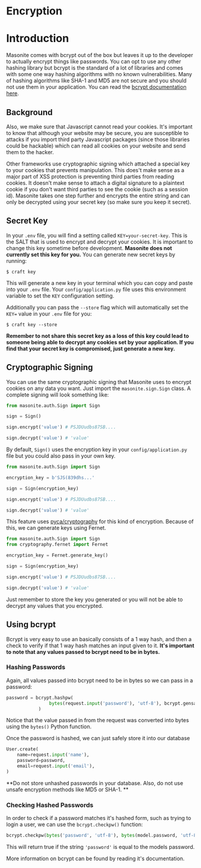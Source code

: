 # Encryption

# Introduction

Masonite comes with bcrypt out of the box but leaves it up to the developer to actually encrypt things like passwords. You can opt to use any other hashing library but bcrypt is the standard of a lot of libraries and comes with some one way hashing algorithms with no known vulnerabilities. Many of hashing algorithms like SHA-1 and MD5 are not secure and you should not use them in your application. You can read the [bcrypt documentation here](https://github.com/pyca/bcrypt).


## Background

Also, we make sure that Javascript cannot read your cookies. It's important to know that although your website may be secure, you are susceptible to attacks if you import third party Javascript packages (since those libraries could be hackable) which can read all cookies on your website and send them to the hacker.

Other frameworks use cryptographic signing which attached a special key to your cookies that prevents manipulation. This does't make sense as a major part of XSS protection is preventing third parties from reading cookies. It doesn't make sense to attach a digital signature to a plaintext cookie if you don't want third parties to see the cookie (such as a session id). Masonite takes one step further and encrypts the entire string and can only be decrypted using your secret key (so make sure you keep it secret).

## Secret Key

In your `.env` file, you will find a setting called `KEY=your-secret-key`. This is the SALT that is used to encrypt and decrypt your cookies. It is important to change this key sometime before development. **Masonite does not currently set this key for you.** You can generate new secret keys by running:

    $ craft key
    
This will generate a new key in your terminal which you can copy and paste into your `.env` file. Your `config/application.py` file uses this environment variable to set the `KEY` configuration setting.

Additionally you can pass the `--store` flag which will automatically set the `KEY=` value in your `.env` file for you:

    $ craft key --store

**Remember to not share this secret key as a loss of this key could lead to someone being able to decrypt any cookies set by your application. If you find that your secret key is compromised, just generate a new key.**

## Cryptographic Signing

You can use the same cryptographic signing that Masonite uses to encrypt cookies on any data you want. Just import the `masonite.sign.Sign` class. A complete signing will look something like:

```python
from masonite.auth.Sign import Sign

sign = Sign()

sign.encrypt('value') # PSJDUudbs87SB....

sign.decrypt('value') # 'value'
```

By default, `Sign()` uses the encryption key in your `config/application.py` file but you could also pass in your own key.

```python
from masonite.auth.Sign import Sign

encryption_key = b'SJS(839dhs...'

sign = Sign(encryption_key)

sign.encrypt('value') # PSJDUudbs87SB....

sign.decrypt('value') # 'value'
```

This feature uses [pyca/cryptography](https://cryptography.io/en/latest/) for this kind of encryption. Because of this, we can generate keys using Fernet.

```python
from masonite.auth.Sign import Sign
from cryptography.fernet import Fernet

encryption_key = Fernet.generate_key()

sign = Sign(encryption_key)

sign.encrypt('value') # PSJDUudbs87SB....

sign.decrypt('value') # 'value'
```

Just remember to store the key you generated or you will not be able to decrypt any values that you encrypted.

## Using bcrypt

Bcrypt is very easy to use an basically consists of a 1 way hash, and then a check to verify if that 1 way hash matches an input given to it. **It's important to note that any values passed to bcrypt need to be in bytes.**

### Hashing Passwords

Again, all values passed into bcrypt need to be in bytes so we can pass in a password:

```py
password = bcrypt.hashpw(
                bytes(request.input('password'), 'utf-8'), bcrypt.gensalt()
            )
```

Notice that the value passed in from the request was converted into bytes using the `bytes()` Python function.

Once the password is hashed, we can just safely store it into our database

```py
User.create(
    name=request.input('name'),
    password=password,
    email=request.input('email'),
)
```

**Do not store unhashed passwords in your database. Also, do not use unsafe encryption methods like MD5 or SHA-1. **

### Checking Hashed Passwords

In order to check if a password matches it's hashed form, such as trying to login a user, we can use the `bcrypt.checkpw()` function:

```py
bcrypt.checkpw(bytes('password', 'utf-8'), bytes(model.password, 'utf-8'))
```

This will return true if the string `'password'` is equal to the models password.

More information on bcrypt can be found by reading it's documentation.